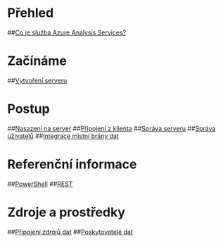 # Přehled
##[Co je služba Azure Analysis Services?](analysis-services-overview.md)
# Začínáme
##[Vytvoření serveru](analysis-services-create-server.md)

# Postup 
##[Nasazení na server](analysis-services-deploy.md)
##[Připojení z klienta](analysis-services-connect.md)
##[Správa serveru](analysis-services-manage.md)
##[Správa uživatelů](analysis-services-manage-users.md)
##[Integrace místní brány dat](analysis-services-gateway.md)

# Referenční informace
##[PowerShell](analysis-services-powershell.md)
##[REST](/rest/api/analysisservices)

# Zdroje a prostředky
##[Připojení zdrojů dat](analysis-services-datasource.md)
##[Poskytovatelé dat](analysis-services-data-providers.md) 


<!--HONumber=Feb17_HO3-->



